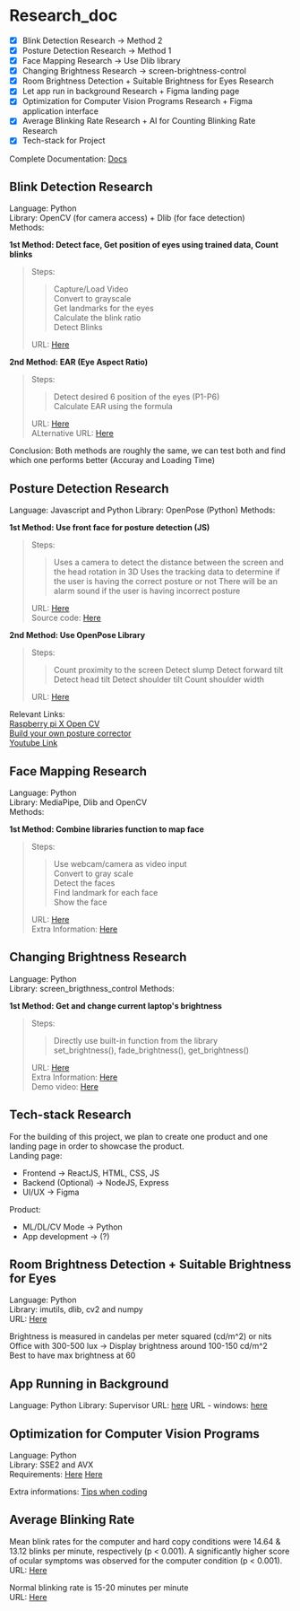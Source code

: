 # Research_doc
  
- [x] Blink Detection Research -> Method 2
- [x] Posture Detection Research -> Method 1
- [x] Face Mapping Research -> Use Dlib library
- [x] Changing Brightness Research -> screen-brightness-control
- [x] Room Brightness Detection + Suitable Brightness for Eyes Research
- [x] Let app run in background Research + Figma landing page
- [x] Optimization for Computer Vision Programs Research + Figma application interface
- [x] Average Blinking Rate Research + AI for Counting Blinking Rate Research
- [x] Tech-stack for Project
  
Complete Documentation: [Docs](https://docs.google.com/document/d/1TrskTl7OxPtWn8PP7vaKnlWTEtmCDBYORCT_bzEswEM/edit)
  
## Blink Detection Research
Language: Python  
Library: OpenCV (for camera access) + Dlib (for face detection)  
Methods:  
    
**1st Method: Detect face, Get position of eyes using trained data, Count blinks**
> Steps:  
> 
> > Capture/Load Video  
> Convert to grayscale  
> Get landmarks for the eyes  
> Calculate the blink ratio  
> > Detect Blinks  
> 
> URL: [Here](https://medium.com/algoasylum/blink-detection-using-python-737a88893825)  
  
**2nd Method: EAR (Eye Aspect Ratio)**
> Steps:  
> 
> > Detect desired 6 position of the eyes (P1-P6)  
> > Calculate EAR using the formula  
> 
> URL: [Here](https://www.pyimagesearch.com/2017/04/24/eye-blink-detection-opencv-python-dlib/)  
> ALternative URL: [Here](https://github.com/nWhovian/blink-detection)  

Conclusion: Both methods are roughly the same, we can test both and find which one performs better (Accuray and Loading Time)  

## Posture Detection Research
Language: Javascript and Python
Library: OpenPose (Python)
Methods:

**1st Method: Use front face for posture detection (JS)**
> Steps:
>
> > Uses a camera to detect the distance between the screen and the head rotation in 3D
> > Uses the tracking data to determine if the user is having the correct posture or not
> > There will be an alarm sound if the user is having incorrect posture
>
> URL: [Here](https://sit-straight.glitch.me)  
> Source code: [Here](https://github.com/abhilash26/sit-straight)  

**2nd Method: Use OpenPose Library**
> Steps:
>
> > Count proximity to the screen
> > Detect slump
> > Detect forward tilt
> > Detect head tilt
> > Detect shoulder tilt
> > Count shoulder width
>
> URL: [Here](https://github.com/CMU-Perceptual-Computing-Lab/openpose)
  
Relevant Links:  
[Raspberry pi X Open CV](https://www.element14.com/community/community/project14/photography/blog/2021/08/28/posture-detection-using-opencv-and-raspberry-pi-hq-camera-kit)  
[Build your own posture corrector](https://betterprogramming.pub/build-your-own-posture-corrector-with-pose-estimation-97009943e484)  
[Youtube Link](https://www.youtube.com/watch?v=bdTSzvUE1QQ)  

## Face Mapping Research
Language: Python  
Library: MediaPipe, Dlib and OpenCV  
Methods:

**1st Method: Combine libraries function to map face**
> Steps:  
> 
> > Use webcam/camera as video input  
> > Convert to gray scale  
> > Detect the faces  
> > Find landmark for each face  
> > Show the face  
>  
> URL: [Here](https://towardsdatascience.com/facial-mapping-landmarks-with-dlib-python-160abcf7d672)  
> Extra Information: [Here](https://google.github.io/mediapipe/solutions/face_mesh.html)  

## Changing Brightness Research
Language: Python  
Library: screen_brigthness_control
Methods:

**1st Method: Get and change current laptop's brightness**
> Steps:  
>   
> > Directly use built-in function from the library  
> > set_brightness(), fade_brightness(), get_brightness()  
>   
> URL: [Here](https://www.geeksforgeeks.org/how-to-control-laptop-screen-brightness-using-python/)  
> Extra Information: [Here](https://pypi.org/project/screen-brightness-control/)  
> Demo video: [Here](https://drive.google.com/file/d/19nZ9jqwWBncfsFb14kqpV2G3FHmB0dkk/view?usp=sharing)  

## Tech-stack Research
For the building of this project, we plan to create one product and one landing page in order to showcase the product.  
Landing page:  
- Frontend -> ReactJS, HTML, CSS, JS
- Backend (Optional) -> NodeJS, Express
- UI/UX -> Figma
  
Product:
- ML/DL/CV Mode -> Python
- App development -> (?)

## Room Brightness Detection + Suitable Brightness for Eyes
Language: Python  
Library: imutils, dlib, cv2 and numpy  
URL: [Here](https://stackoverflow.com/questions/14243472/estimate-brightness-of-an-image-opencv)  
  
Brightness is measured in candelas per meter squared (cd/m^2) or nits  
Office with 300-500 lux -> Display brightness around 100-150 cd/m^2  
Best to have max brightness at 60  

## App Running in Background
Language: Python
Library: Supervisor
URL: [here](http://supervisord.org/introduction.html)
URL - windows: [here](https://pypi.org/project/supervisor-win/)

## Optimization for Computer Vision Programs
Language: Python  
Library: SSE2 and AVX  
Requirements: [Here](https://www.mathworks.com/matlabcentral/answers/93455-what-is-the-sse2-instruction-set-how-can-i-check-to-see-if-my-processor-supports-it) [Here](https://archived.docs.singlestore.com/v7.1/reference/configuration-reference/cluster-configuration-reference/instruction-set-verification/)  
  
Extra informations: [Tips when coding](https://stackoverflow.com/questions/7622672/getting-better-performance-using-opencv)  

## Average Blinking Rate
Mean blink rates for the computer and hard copy conditions were 14.64 & 13.12 blinks per minute, respectively (p < 0.001). A significantly higher score of ocular symptoms was observed for the computer condition (p < 0.001).  
URL: [Here](https://juniperpublishers.com/jojo/JOJO.MS.ID.555736.php)  
  
Normal blinking rate is 15-20 minutes per minute  
URL: [Here](https://www.healthline.com/health/how-many-times-do-you-blink-a-day#signs-of-a-problem)  
